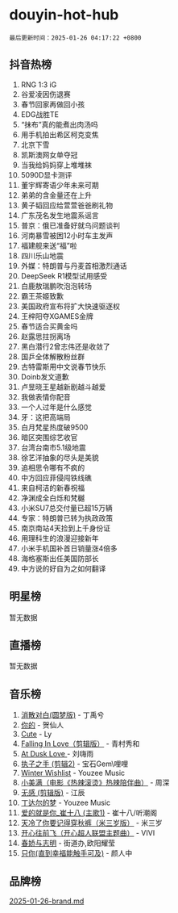 # douyin-hot-hub

`最后更新时间：2025-01-26 04:17:22 +0800`

## 抖音热榜

1. RNG 1:3 iG
1. 谷爱凌因伤退赛
1. 春节回家再做回小孩
1. EDG战胜TE
1. “抹布”真的能煮出肉汤吗
1. 用手机拍出希区柯克变焦
1. 北京下雪
1. 凯斯澳网女单夺冠
1. 当我给妈妈穿上堆堆袜
1. 5090D显卡测评
1. 董宇辉寄语少年未来可期
1. 弟弟的含金量还在上升
1. 黄子韬回应给萱萱爸爸刷礼物
1. 广东茂名发生地震系谣言
1. 普京：俄已准备好就乌问题谈判
1. 河南暴雪被困12小时车主发声
1. 福建舰来送“福”啦
1. 四川乐山地震
1. 外媒：特朗普与丹麦首相激烈通话
1. DeepSeek R1模型试用感受
1. 白鹿敖瑞鹏吹泡泡转场
1. 霸王茶姬致歉
1. 美国政府宣布将扩大快速驱逐权
1. 王梓阳夺XGAMES金牌
1. 春节适合买黄金吗
1. 赵露思拄拐离场
1. 黑白潜行2曾志伟还是收敛了
1. 国乒全体解散粉丝群
1. 古特雷斯用中文说春节快乐
1. Doinb发文道歉
1. 卢昱晓王星越新剧越斗越爱
1. 我做表情你配音
1. 一个人过年是什么感觉
1. 牙：这把高端局
1. 白月梵星热度破9500
1. 暗区突围综艺收官
1. 台湾台南市5.1级地震
1. 徐艺洋抽象的尽头是美貌
1. 追相思令哪有不疯的
1. 中方回应菲侵闯铁线礁
1. 来自柯洁的新春祝福
1. 净渊成全白烁和梵樾
1. 小米SU7总交付量已超15万辆
1. 专家：特朗普已转为执政政策
1. 南京南站4天捡到上千身份证
1. 用理科生的浪漫迎接新年
1. 小米手机国补首日销量涨4倍多
1. 海格塞斯出任美国防部长
1. 中方说的好自为之如何翻译

## 明星榜

暂无数据

## 直播榜

暂无数据

## 音乐榜

1. [消散对白(圆梦版)](https://sf5-hl-cdn-tos.douyinstatic.com/obj/tos-cn-ve-2774/og4jB5I5IizzoZVAAAzWgBMAsMDWoArfwBOiFs) - 丁禹兮
1. [你的](https://sf5-hl-cdn-tos.douyinstatic.com/obj/tos-cn-ve-2774/oYuIeKf42jB7sEV6B2upMdpYAgfrQWj0FeRegh) - 贺仙人
1. [Cute](https://sf3-cdn-tos.douyinstatic.com/obj/tos-cn-ve-2774/o4IbIzHWKAAB4wsS5qMBRiiAlEBGTpQRNfFvuo) - Ly
1. [Falling In Love（剪辑版）](https://sf5-hl-cdn-tos.douyinstatic.com/obj/tos-cn-ve-2774/o8ajpA8zzgBPahbBIO8AcKGBLJezFCRd1wfP9f) - 青村秀和
1. [ At Dusk  Love ](https://sf5-hl-cdn-tos.douyinstatic.com/obj/tos-cn-ve-2774/o8CrpCf5CaYgI4ZrtQgMQAFEfuGqNnRSDQAPBc) - 刘嗨雨
1. [执子之手 (剪辑2)](https://sf5-hl-cdn-tos.douyinstatic.com/obj/tos-cn-ve-2774/oUoZLQjCc31XzqsBnBQUNgeKtYPBcgbFDwtfcu) - 宝石Gem\哩哩
1. [Winter Wishlist](https://sf5-hl-cdn-tos.douyinstatic.com/obj/tos-cn-ve-2774/oIIgUOeamCFCVAzxN6MFRLIBlLGpUqQxeeHrLE) - Youzee Music
1. [小美满（电影《热辣滚烫》热辣陪伴曲）](https://sf5-hl-cdn-tos.douyinstatic.com/obj/tos-cn-ve-2774/o0GAn2lSgfZIDUgtevCGDQYnFg4CwnrBaxbTZL) - 周深
1. [无感 (剪辑版)](https://sf5-hl-cdn-tos.douyinstatic.com/obj/tos-cn-ve-2774/o0eIsUzJBDlQaQFC5OFlgbMEZC1TFYBftOBn6p) - 江辰
1. [丁达尔的梦](https://sf5-hl-cdn-tos.douyinstatic.com/obj/tos-cn-ve-2774/oMU3WirUZBVQkAC9ccG5P2IQirziZM2RTInUY) - Youzee Music
1. [爱的就是你_崔十八 (主歌1)](https://sf5-hl-cdn-tos.douyinstatic.com/obj/tos-cn-ve-2774/oI5BO5DhFZ6UTcNCnZaOCBLtZ7WIMQGfgnXf5E) - 崔十八/听潮阁
1. [天冷了你要记得穿秋裤（米三岁版）](https://sf5-hl-cdn-tos.douyinstatic.com/obj/tos-cn-ve-2774/oQlIwVIDWiZ6BQilAorS7MA0AgCkQDvcZAdm1) - 米三岁
1. [开心往前飞（开心超人联盟主题曲）](https://sf5-hl-cdn-tos.douyinstatic.com/obj/tos-cn-ve-2774/9d8fb7c82cf1421fb93a9fe925275e0a) - VIVI
1. [春娇与志明](https://sf6-cdn-tos.douyinstatic.com/obj/tos-cn-ve-2774/e530d8fceb7044b39707d7f9ff54add1) - 街道办,欧阳耀莹
1. [只你(直到幸福能触手可及)](https://sf5-hl-cdn-tos.douyinstatic.com/obj/tos-cn-ve-2774/o0lBkRDzFTeaVSUz3ZZSCBVtZ5DIMQGfgmEAuE) - 颜人中

## 品牌榜

[2025-01-26-brand.md](2025-01-26-brand.md)
